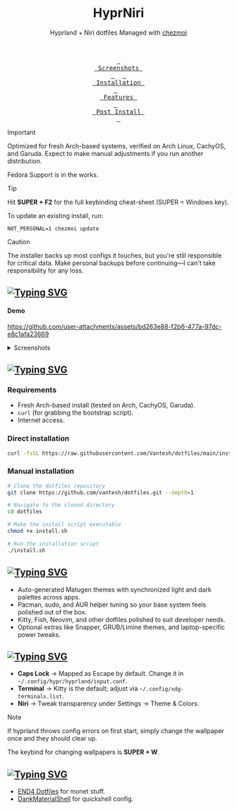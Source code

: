 <h1 align="center">HyprNiri</h1>
<p align="center">Hyprland + Niri dotfiles Managed with <a href="https://github.com/twpayne/chezmoi">chezmoi</a></p>

<p align="center">
	<br><br>
	<a href="#screenshots"><kbd> <br> Screenshots <br> </kbd></a>&ensp;&ensp;
	<a href="#installation"><kbd> <br> Installation <br> </kbd></a>&ensp;&ensp;
	<a href="#features"><kbd> <br> Features <br> </kbd></a>&ensp;&ensp;
	<a href="#post-install"><kbd> <br> Post Install <br> </kbd></a>
</p>

> [!IMPORTANT]
> Optimized for fresh Arch-based systems, verified on Arch Linux, CachyOS, and Garuda. Expect to make manual adjustments if you run another distribution.
>
> Fedora Support is in the works.

> [!TIP]
> Hit **SUPER + F2** for the full keybinding cheat-sheet (SUPER = Windows key).
>
> To update an existing install, run:
>
> ```
> NOT_PERSONAL=1 chezmoi update
> ```

> [!CAUTION]
> The installer backs up most configs it touches, but you're still responsible for critical data. Make personal backups before continuing—I can't take responsibility for any loss.

<a id="screenshots"></a>

## [![Typing SVG](https://readme-typing-svg.herokuapp.com?font=JetBrains+Mono&pause=1000&color=84D2E7&width=435&lines=Preview)](https://git.io/typing-svg)

#### Demo

https://github.com/user-attachments/assets/bd263e88-f2b6-477a-97dc-e8c1afa23669

<details>
<summary>Screenshots</summary>
<img width="1920" height="1080" alt="Image" src="https://github.com/user-attachments/assets/e21a6d4d-f885-4eab-842d-e178f580c2d9" />

<img width="1920" height="1080" alt="Image" src="https://github.com/user-attachments/assets/34511907-02ce-461f-a83e-c44478e45d4f" />

<img width="1920" height="1080" alt="Image" src="https://github.com/user-attachments/assets/a15b55ca-2017-403d-9eea-9a87f3b2a654" />

<img width="1921" height="1080" alt="Image" src="https://github.com/user-attachments/assets/d3be0e12-8798-4ede-949b-e15fe3cf0762" />

<img width="1920" height="1080" alt="Image" src="https://github.com/user-attachments/assets/69c53c38-0a6c-45db-9f5b-070f5c7117b3" />

<img width="1920" height="1080" alt="Image" src="https://github.com/user-attachments/assets/17a301e1-1f64-48eb-b053-d7baf2634830" />

<img width="1921" height="1044" alt="Image" src="https://github.com/user-attachments/assets/190724a6-ac40-4e2d-8fb0-6b0349166ea8" />

<img width="1857" height="1021" alt="Image" src="https://github.com/user-attachments/assets/304c5803-05ec-4036-8fc8-f2cba922f56b" />

<img width="1921" height="1079" alt="Image" src="https://github.com/user-attachments/assets/a3c36b91-b11d-4b54-9200-3384daee3544" />

</details>

<a id="installation"></a>

## [![Typing SVG](https://readme-typing-svg.herokuapp.com?font=JetBrains+Mono&pause=1000&color=84D2E7&width=435&lines=Installation)](https://git.io/typing-svg)

### Requirements

- Fresh Arch-based install (tested on Arch, CachyOS, Garuda).
- `curl` (for grabbing the bootstrap script).
- Internet access.

### Direct installation

```bash
curl -fsSL https://raw.githubusercontent.com/Vantesh/dotfiles/main/install.sh | bash
```

### Manual installation

```bash
# Clone the dotfiles repository
git clone https://github.com/vantesh/dotfiles.git --depth=1

# Navigate to the cloned directory
cd dotfiles

# Make the install script executable
chmod +x install.sh

# Run the installation script
./install.sh
```

<a id="features"></a>

## [![Typing SVG](https://readme-typing-svg.herokuapp.com?font=JetBrains+Mono&pause=1000&color=84D2E7&width=435&lines=Features)](https://git.io/typing-svg)

- Auto-generated Matugen themes with synchronized light and dark palettes across apps.
- Pacman, sudo, and AUR helper tuning so your base system feels polished out of the box.
- Kitty, Fish, Neovim, and other dotfiles polished to suit developer needs.
- Optional extras like Snapper, GRUB/Limine themes, and laptop-specific power tweaks.

<a id="post-install"></a>

## [![Typing SVG](https://readme-typing-svg.herokuapp.com?font=JetBrains+Mono&pause=1000&color=84D2E7&width=435&lines=Post-install+notes)](https://git.io/typing-svg)

- **Caps Lock** → Mapped as Escape by default. Change it in `~/.config/hypr/hyprland/input.conf`.
- **Terminal** → Kitty is the default; adjust via `~/.config/xdg-terminals.list`.
- **Niri** → Tweak transparency under Settings → Theme & Colors.

> [!NOTE]
> If hyprland throws config errors on first start, simply change the wallpaper once and they should clear up.
>
> The keybind for changing wallpapers is **SUPER + W**.

<a id="credits"></a>

## [![Typing SVG](https://readme-typing-svg.herokuapp.com?font=JetBrains+Mono&pause=1000&color=84D2E7&width=435&lines=Credits)](https://git.io/typing-svg)

- [END4 Dotfiles](https://github.com/end-4/dots-hyprland) for monet stuff.
- [DankMaterialShell](https://github.com/AvengeMedia/DankMaterialShell) for quickshell config.

